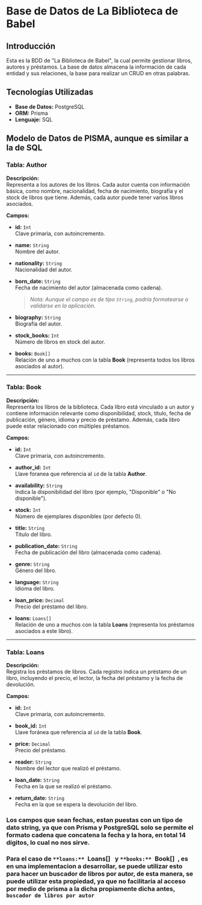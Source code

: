 # Base de Datos de La Biblioteca de Babel

## Introducción
Esta es la BDD de "La Biblioteca de Babel", la cual permite gestionar libros, autores y préstamos. 
La base de datos almacena la información de cada entidad y sus relaciones, la base para realizar un CRUD en otras palabras.

## Tecnologías Utilizadas
- **Base de Datos:** PostgreSQL 
- **ORM:** Prisma 
- **Lenguaje:** SQL

## Modelo de Datos de PISMA, aunque es similar a la de SQL

### Tabla: Author

**Descripción:**  
Representa a los autores de los libros. Cada autor cuenta con información básica, como nombre, nacionalidad, fecha de nacimiento, biografía y el stock de libros que tiene. Además, cada autor puede tener varios libros asociados.

**Campos:**

- **id:** `Int`  
  Clave primaria, con autoincremento.

- **name:** `String`  
  Nombre del autor.

- **nationality:** `String`  
  Nacionalidad del autor.

- **born_date:** `String`  
  Fecha de nacimiento del autor (almacenada como cadena).  
  > *Nota: Aunque el campo es de tipo `String`, podría formatearse o validarse en la aplicación.*

- **biography:** `String`  
  Biografía del autor.

- **stock_books:** `Int`  
  Número de libros en stock del autor.

- **books:** `Book[]`  
  Relación de uno a muchos con la tabla **Book** (representa todos los libros asociados al autor).

---

### Tabla: Book

**Descripción:**  
Representa los libros de la biblioteca. Cada libro está vinculado a un autor y contiene información relevante como disponibilidad, stock, título, fecha de publicación, género, idioma y precio de préstamo. Además, cada libro puede estar relacionado con múltiples préstamos.

**Campos:**

- **id:** `Int`  
  Clave primaria, con autoincremento.

- **author_id:** `Int`  
  Llave foranea que referencia al `id` de la tabla **Author**.

- **availability:** `String`  
  Indica la disponibilidad del libro (por ejemplo, "Disponible" o "No disponible").

- **stock:** `Int`  
  Número de ejemplares disponibles (por defecto 0).

- **title:** `String`  
  Título del libro.

- **publication_date:** `String`  
  Fecha de publicación del libro (almacenada como cadena).

- **genre:** `String`  
  Género del libro.

- **language:** `String`  
  Idioma del libro.

- **loan_price:** `Decimal`  
  Precio del préstamo del libro.

- **loans:** `Loans[]`  
  Relación de uno a muchos con la tabla **Loans** (representa los préstamos asociados a este libro).
---

### Tabla: Loans

**Descripción:**  
Registra los préstamos de libros. Cada registro indica un préstamo de un libro, incluyendo el precio, el lector, la fecha del préstamo y la fecha de devolución.

**Campos:**

- **id:** `Int`  
  Clave primaria, con autoincremento.

- **book_id:** `Int`  
  Llave foránea que referencia al `id` de la tabla **Book**.

- **price:** `Decimal`  
  Precio del préstamo.

- **reader:** `String`  
  Nombre del lector que realizó el préstamo.

- **loan_date:** `String`  
  Fecha en la que se realizó el préstamo.

- **return_date:** `String`  
  Fecha en la que se espera la devolución del libro.

### Los campos que sean fechas, estan puestas con un tipo de dato string, ya que con Prisma y PostgreSQL solo se permite el formato cadena que concatena la fecha y la hora, en total 14 dígitos, lo cual no nos sirve.

###  Para el caso de `**loans:** `Loans[]` ` y `**books:** `Book[]` `, es en una implementacion a desarrollar, se puede utilizar esto para hacer un buscador de libros por autor, de esta manera, se puede utilizar esta propiedad, ya que no facilitaria al acceso por medio de prisma a la dicha propiamente dicha antes, `buscador de libros por autor`

